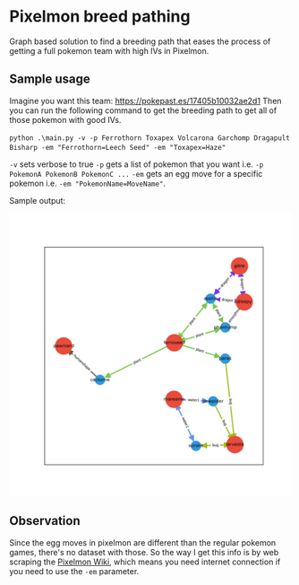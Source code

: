 # Pixelmon breed pathing
Graph based solution to find a breeding path that eases the process of getting a full pokemon team with high IVs in Pixelmon.

## Sample usage
Imagine you want this team:
https://pokepast.es/17405b10032ae2d1
Then you can run the following command to get the breeding path to get all of those pokemon with good IVs.

``python .\main.py -v -p Ferrothorn Toxapex Volcarona Garchomp Dragapult Bisharp -em "Ferrothorn=Leech Seed" -em "Toxapex=Haze"``

``-v`` sets verbose to true
``-p`` gets a list of pokemon that you want i.e. ``-p PokemonA PokemonB PokemonC ...``
``-em`` gets an egg move for a specific pokemon i.e. ``-em "PokemonName=MoveName"``.

Sample output:

<img src="plots/breed_path.png" width=760/>

## Observation
Since the egg moves in pixelmon are different than the regular pokemon games, there's no dataset with those. So the way I get this info is by web scraping the [Pixelmon Wiki](https://pixelmonmod.com/wiki/), which means you need internet connection if you need to use the ``-em`` parameter.
